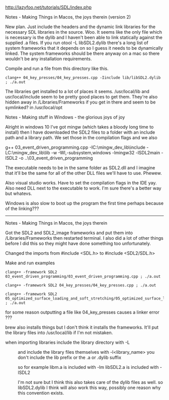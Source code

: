 http://lazyfoo.net/tutorials/SDL/index.php

Notes - Making Things in Macos, the joys therein (version 2)

New plan.  Just include the headers and the dynamic link libraries for the necessary SDL libraries
in the source. Woo. It seems like the only file which is necessary is the dylib and I haven't been able to link statically against the supplied .a files.  If you run otool -L libSDL2.dylib there's a long list of system frameworks that it depends on so I guess it needs to be dynamically linked.  The system frameworks should be there anyway on a mac so there wouldn't be any installation requirements.

Compile and run a file from this directory like this.

    clang++ 04_key_presses/04_key_presses.cpp -Iinclude lib/libSDL2.dylib ; ./a.out


The libraries get installed to a lot of places it seems. /usr/local/lib and usr/local/include seem to be pretty good places to get them.  They're also hidden away in /Libraries/Frameworks if you get in there and seem to be symlinked? in /usr/local/opt



Notes - Making stuff in Windows - the glorious joys of joy

Alright in windows 10 I've got mingw (which takes a bloody long time to install) then I have downloaded the SDL2 files to a folder with an include path and a library path.  We set those in the compilation flags and we also

g++ 03_event_driven_programming.cpp -IC:\mingw_dev_lib\include -LC:\mingw_dev_lib\lib -w -Wl,-subsystem,windows -lmingw32 -lSDL2main -lSDL2 -o ..\03_event_driven_programming

The executable needs to be in the same folder as SDL2.dll and I imagine that it'll be the same for all of the other DLL files we'll have to use.  Phewew.

Also visual studio works.  Have to set the compilation flags in the IDE yay.  Also need DLL next to the executable to work.  I'm sure there's a better way but whatevs.

Windows is also slow to boot up the program the first time perhaps because of the linking???


-----------------------------------

Notes - Making Things in Macos, the joys therein

Got the SDL2 and SDL2_image frameworks and put them into /Libraries/Frameworks then restarted terminal.  I also did a lot of other things before I did this so they might have done something too unfortunately.

Changed the imports from #include <SDL.h> to #include <SDL2/SDL.h>

Make and run examples

    clang++ -framework SDL2 03_event_driven_programming/03_event_driven_programming.cpp ; ./a.out

    clang++ -framework SDL2 04_key_presses/04_key_presses.cpp ; ./a.out

    clang++ -framework SDL2 05_optimized_surface_loading_and_soft_stretching/05_optimized_surface_loading_and_soft_stretching.cpp ; ./a.out



for some reason outputting a file like 04_key_presses causes a linker error ???

brew also installs things but I don't think it installs the frameworks.  It'll put the library files into /usr/local/lib if I'm not mistaken.  

when importing libraries include the library directory with -L<dir> and include the library files themselves with -l<library_name>
you don't include the lib prefix or the .a or .dylib suffix

so for example 
libm.a is included with -lm
libSDL2.a is included with -lSDL2

I'm not sure but I think this also takes care of the dylib files as well.
so libSDL2.dylib I think will also work this way, possibly one reason why this convention exists.

